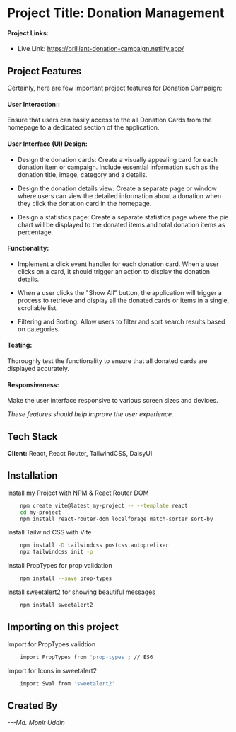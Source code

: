 
# Project Title: Donation Management

#### Project Links:

- Live Link: https://brilliant-donation-campaign.netlify.app/

## Project Features

Certainly, here are few important project features for Donation Campaign:

#### User Interaction:: 
Ensure that users can easily access to the all Donation Cards from the homepage to a dedicated section of the application.
  

#### User Interface (UI) Design:
- Design the donation cards: Create a visually appealing card for each donation item or campaign. Include essential information such as the donation title, image, category and a details.

- Design the donation details view: Create a separate page or window where users can view the detailed information about a donation when they click the donation card in the homepage.
- Design a statistics page: Create a separate statistics page where the pie chart will be displayed to the donated items and total donation items as percentage. 

#### Functionality:
   - Implement a click event handler for each donation card. When a user clicks on a card, it should trigger an action to display the donation details.

- When a user clicks the "Show All" button, the application will trigger a process to retrieve and display all the donated cards or items in a single, scrollable list.

- Filtering and Sorting: Allow users to filter and sort search results based on categories.

#### Testing:
Thoroughly test the functionality to ensure that all donated cards are displayed accurately.

#### Responsiveness:
Make the user interface responsive to various screen sizes and devices.

*These features should help improve the user experience.*
## Tech Stack

**Client:** React, React Router, TailwindCSS, DaisyUI



## Installation


Install my Project with NPM & React Router DOM
```bash
    npm create vite@latest my-project -- --template react
    cd my-project
    npm install react-router-dom localforage match-sorter sort-by
````
Install Tailwind CSS with Vite
```bash
    npm install -D tailwindcss postcss autoprefixer
    npx tailwindcss init -p
```
Install PropTypes for prop validation
```bash
    npm install --save prop-types
```
Install sweetalert2 for showing beautiful messages
```bash
    npm install sweetalert2
```




## Importing on this project

Import for PropTypes validtion
```bash
    import PropTypes from 'prop-types'; // ES6
```
Import for Icons in sweetalert2
```bash
    import Swal from 'sweetalert2'
```

## Created By

*---Md. Monir Uddin*

